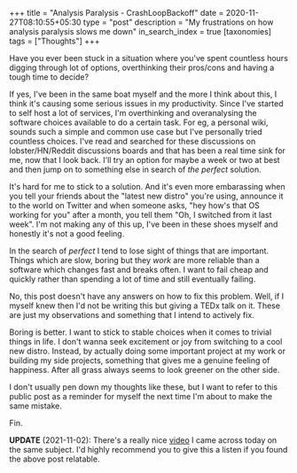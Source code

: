 +++
title = "Analysis Paralysis - CrashLoopBackoff"
date = 2020-11-27T08:10:55+05:30
type = "post"
description = "My frustrations on how analysis paralysis slows me down"
in_search_index = true
[taxonomies]
tags = ["Thoughts"]
+++

Have you ever been stuck in a situation where you've spent countless hours digging through lot of options, overthinking their pros/cons and having a tough time to decide? 

If yes, I've been in the same boat myself and the more I think about this, I think it's causing some serious issues in my productivity. Since I've started to self host a lot of services, I'm overthinking and overanalysing the software choices available to do a certain task. For eg, a personal wiki, sounds such a simple and common use case but I've personally tried countless choices. I've read and searched for these discussions on lobster/HN/Reddit discussions boards and that has been a real time sink for me, now that I look back. I'll try an option for maybe a week or two at best and then jump on to something else in search of _the perfect_ solution.

It's hard for me to stick to a solution. And it's even more embarassing when you tell your friends about the "latest new distro" you're using, announce it to the world on Twitter and when someone asks, "hey how's that OS working for you" after a month, you tell them "Oh, I switched from it last week". I'm not making any of this up, I've been in these shoes myself and honestly it's not a good feeling.

In the search of _perfect_ I tend to lose sight of things that are important. Things which are slow, boring but they _work_ are more reliable than a software which changes fast and breaks often. I want to fail cheap and quickly rather than spending a lot of time and still eventually failing. 

No, this post doesn't have any answers on how to fix this problem. Well, if I myself knew then I'd not be writing this but giving a TEDx talk on it. These are just my observations and something that I intend to actively fix. 

Boring is better. I want to stick to stable choices when it comes to trivial things in life. I don't wanna seek excitement or joy from switching to a cool new distro. Instead, by actually doing some important project at my work or building my side projects, something that gives me a genuine feeling of happiness. After all grass always seems to look greener on the other side.

I don't usually pen down my thoughts like these, but I want to refer to this public post as a reminder for myself the next time I'm about to make the same mistake.

Fin.

**UPDATE** (2021-11-02): There's a really nice [video](https://www.youtube.com/watch?v=VO6XEQIsCoM&t=638) I came across today on the same subject. I'd highly recommend you to give this a listen if you found the above post relatable.